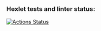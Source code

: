 ### Hexlet tests and linter status:
[![Actions Status](https://github.com/marentsov/python-project-50/actions/workflows/hexlet-check.yml/badge.svg)](https://github.com/marentsov/python-project-50/actions)